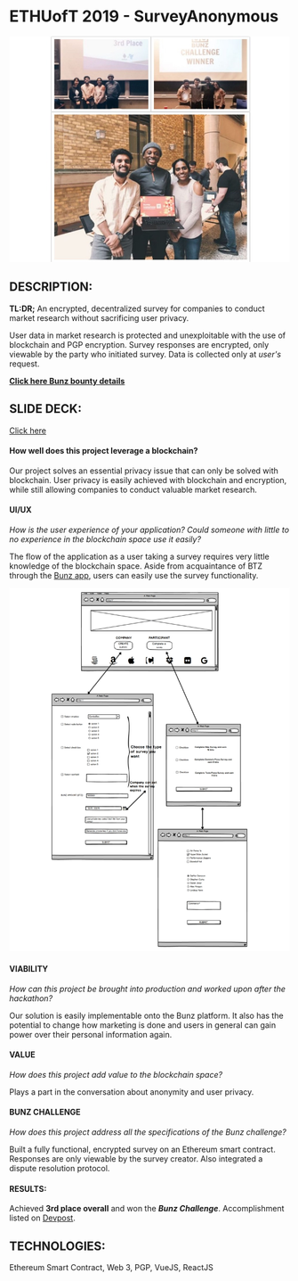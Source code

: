 # ETHUofT 2019 - SurveyAnonymous

![SurveyAnonymous Team](https://github.com/dvampofo/ethuoft2019/blob/master/images/collage.jpg?raw=true)

## DESCRIPTION:

**TL:DR;** An encrypted, decentralized survey for companies to conduct market research without sacrificing user privacy.

User data in market research is protected and unexploitable with the use of blockchain and PGP encryption. Survey responses are encrypted, only viewable by the party who initiated survey. Data is collected only at _user's_ request.

**[Click here Bunz bounty details]()**

## SLIDE DECK:

[Click here](https://docs.google.com/presentation/d/15SLoZXDdd7uLZLEReUx9NZupInQZ6tG6276yCFZ6jbc/edit?usp=sharing)

#### How well does this project leverage a blockchain?

Our project solves an essential privacy issue that can only be solved with blockchain. User privacy is easily achieved with blockchain and encryption, while still allowing companies to conduct valuable market research.

#### UI/UX

_How is the user experience of your application? Could someone with little to no experience in the blockchain space use it easily?_

The flow of the application as a user taking a survey requires very little knowledge of the blockchain space. Aside from acquaintance of BTZ through the [Bunz app](https://bunz.com/), users can easily use the survey functionality.

![UI/UX](https://github.com/dvampofo/ethuoft2019/blob/master/images/BunzUI.jpg?raw=true)

#### VIABILITY

_How can this project be brought into production and worked upon after the hackathon?_

Our solution is easily implementable onto the Bunz platform. It also has the potential to change how marketing is done and users in general can gain power over their personal information again.

#### VALUE

_How does this project add value to the blockchain space?_

Plays a part in the conversation about anonymity and user privacy.

#### BUNZ CHALLENGE

_How does this project address all the specifications of the Bunz challenge?_

Built a fully functional, encrypted survey on an Ethereum smart contract. Responses are only viewable by the survey creator. Also integrated a dispute resolution protocol.

#### RESULTS:

Achieved **3rd place overall** and won the **_Bunz Challenge_**. Accomplishment listed on [Devpost](https://devpost.com/software/survey-anonymous#updates).

## TECHNOLOGIES:

Ethereum Smart Contract, Web 3, PGP, VueJS, ReactJS

